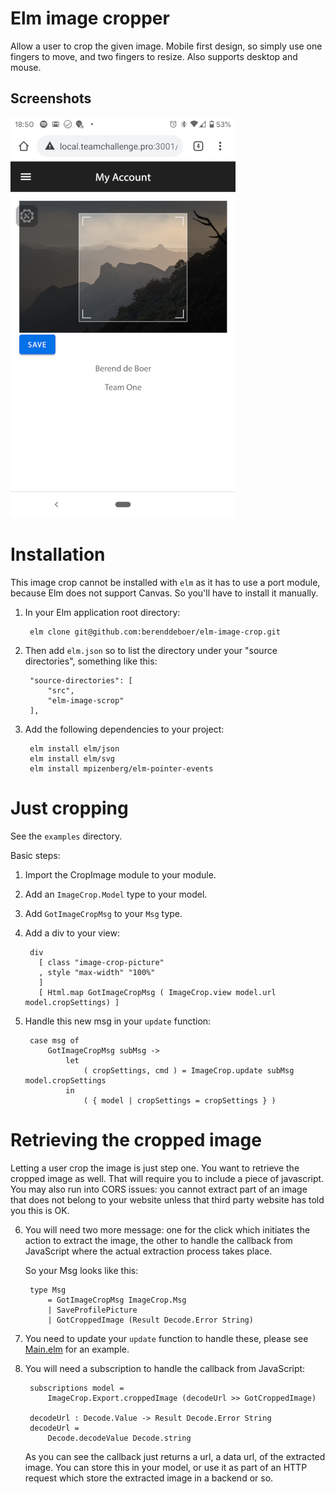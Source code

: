 # Elm image cropper

Allow a user to crop the given image. Mobile first design, so simply
use one fingers to move, and two fingers to resize. Also supports
desktop and mouse.


## Screenshots

<img src="https://raw.githubusercontent.com/berenddeboer/elm-image-crop/master/screenshot_1.png" />


# Installation

This image crop cannot be installed with `elm` as it has to use a port
module, because Elm does not support Canvas. So you'll have to install it manually.

1. In your Elm application root directory:

        elm clone git@github.com:berenddeboer/elm-image-crop.git

2. Then add `elm.json` so to list the directory under your "source directories", something like this:

        "source-directories": [
            "src",
            "elm-image-scrop"
        ],

3. Add the following dependencies to your project:

        elm install elm/json
        elm install elm/svg
        elm install mpizenberg/elm-pointer-events


# Just cropping

See the `examples` directory.


Basic steps:

1. Import the CropImage module to your module.

2. Add an `ImageCrop.Model` type to your model.

3. Add `GotImageCropMsg` to your `Msg` type.

4. Add a div to your view:

        div
          [ class "image-crop-picture"
          , style "max-width" "100%"
          ]
          [ Html.map GotImageCropMsg ( ImageCrop.view model.url model.cropSettings) ]

5. Handle this new msg in your `update` function:

        case msg of
            GotImageCropMsg subMsg ->
                let
                    ( cropSettings, cmd ) = ImageCrop.update subMsg model.cropSettings
                in
                    ( { model | cropSettings = cropSettings } )


# Retrieving the cropped image

Letting a user crop the image is just step one. You want to retrieve
the cropped image as well. That will require you to include a piece of
javascript. You may also run into CORS issues: you cannot extract part
of an image that does not belong to your website unless that third
party website has told you this is OK.

6. You will need two more message: one for the click which initiates
   the action to extract the image, the other to handle the callback
   from JavaScript where the actual extraction process takes place.

   So your Msg looks like this:

        type Msg
            = GotImageCropMsg ImageCrop.Msg
            | SaveProfilePicture
            | GotCroppedImage (Result Decode.Error String)


7. You need to update your `update` function to handle these, please
   see [Main.elm](examples/crop-and-get-cropped-image/src/Main.elm)
   for an example.

8. You will need a subscription to handle the callback from JavaScript:

        subscriptions model =
            ImageCrop.Export.croppedImage (decodeUrl >> GotCroppedImage)

        decodeUrl : Decode.Value -> Result Decode.Error String
        decodeUrl =
            Decode.decodeValue Decode.string

    As you can see the callback just returns a url, a data url, of the
    extracted image. You can store this in your model, or use it as
    part of an HTTP request which store the extracted image in a
    backend or so.

